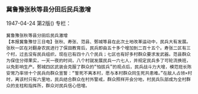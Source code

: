 ### 冀鲁豫张秋等县分田后民兵激增

1947-04-24
第2版()
专栏：

    冀鲁豫张秋等县分田后民兵激增
    【本报冀鲁豫廿三日电】张秋、寿张、范县、鄄城等县在此次土地改革运动中，民兵大有发展。张秋一区在对翻身农民进行了保田教育后，民兵即由五十多个增加到二百十五个。寿张二区有三个村，过去没有民兵组织，现在已有四十八个民兵；七区也有好多村群众要求发武器。范县群众为保住分得果实，一天一夜的时间，八个村就发展民兵一六七人，并规定民兵多了可轮流换班，以免影响生产。鄄城四区武装会克服了群众的“怕拔兵”的观点后，民兵战斗力大增，模范班长陈安常乃率领十个民兵向群众宣誓：“誓死不离本村，愿与本村群众同生死共患难。”在敌人占领×村时，离该村只有六里地，民兵结合群众在村外警戒，群众照样开会分地，村民兵队部成为全村群众的支柱和指挥所，群众对民兵信心倍增。
